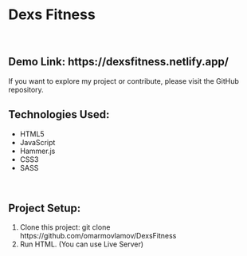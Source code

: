 <h1>Dexs Fitness</h1>
</br>
<h2>Demo Link: https://dexsfitness.netlify.app/</h2>


If you want to explore my project or contribute, please visit the GitHub repository.
</br>
<h2>Technologies Used:</h2>
<ul>
<li>HTML5</li>
<li>JavaScript</li>
<li>Hammer.js</li>
<li>CSS3</li>
<li>SASS</li>
</ul>
</br>
<h2>Project Setup:</h2>
<ol>
  <li>Clone this project: git clone https://github.com/omarmovlamov/DexsFitness</li>
  <li>Run HTML. (You can use Live Server)</li>
</ol>
